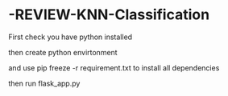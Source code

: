 # -REVIEW-KNN-Classification


First check you have python installed

then create python envirtonment 

and use pip freeze -r requirement.txt to install all dependencies

then run flask_app.py
